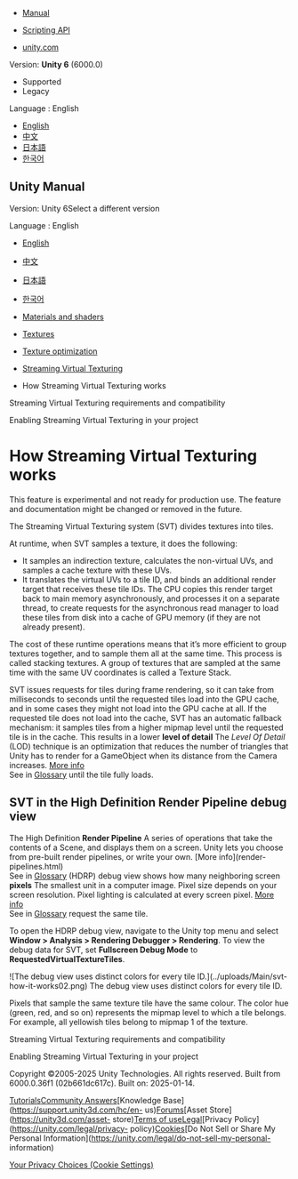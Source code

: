 [](https://docs.unity3d.com)

  * [Manual](../Manual/index.html)
  * [Scripting API](../ScriptReference/index.html)

  * [unity.com](https://unity.com/)

Version: **Unity 6** (6000.0)

  * Supported
  * Legacy

Language : English

  * [English](/Manual/svt-how-it-works.html)
  * [中文](/cn/current/Manual/svt-how-it-works.html)
  * [日本語](/ja/current/Manual/svt-how-it-works.html)
  * [한국어](/kr/current/Manual/svt-how-it-works.html)

[](https://docs.unity3d.com)

## Unity Manual

Version: Unity 6Select a different version

Language : English

  * [English](/Manual/svt-how-it-works.html)
  * [中文](/cn/current/Manual/svt-how-it-works.html)
  * [日本語](/ja/current/Manual/svt-how-it-works.html)
  * [한국어](/kr/current/Manual/svt-how-it-works.html)

  * [Materials and shaders](materials-and-shaders.html)
  * [Textures](Textures-landing.html)
  * [Texture optimization](TextureLoading.html)
  * [Streaming Virtual Texturing](svt-streaming-virtual-texturing.html)
  * How Streaming Virtual Texturing works

[](svt-requirements-compatibility.html)

Streaming Virtual Texturing requirements and compatibility

[](svt-enable-in-project.html)

Enabling Streaming Virtual Texturing in your project

# How Streaming Virtual Texturing works

This feature is experimental and not ready for production use. The feature and
documentation might be changed or removed in the future.

The Streaming Virtual Texturing system (SVT) divides textures into tiles.

At runtime, when SVT samples a texture, it does the following:

  * It samples an indirection texture, calculates the non-virtual UVs, and samples a cache texture with these UVs.
  * It translates the virtual UVs to a tile ID, and binds an additional render target that receives these tile IDs. The CPU copies this render target back to main memory asynchronously, and processes it on a separate thread, to create requests for the asynchronous read manager to load these tiles from disk into a cache of GPU memory (if they are not already present).

The cost of these runtime operations means that it’s more efficient to group
textures together, and to sample them all at the same time. This process is
called stacking textures. A group of textures that are sampled at the same
time with the same UV coordinates is called a Texture Stack.

SVT issues requests for tiles during frame rendering, so it can take from
milliseconds to seconds until the requested tiles load into the GPU cache, and
in some cases they might not load into the GPU cache at all. If the requested
tile does not load into the cache, SVT has an automatic fallback mechanism: it
samples tiles from a higher mipmap level until the requested tile is in the
cache. This results in a lower **level of detail** The _Level Of Detail_ (LOD)
technique is an optimization that reduces the number of triangles that Unity
has to render for a GameObject when its distance from the Camera increases.
[More info](LevelOfDetail.html)  
See in [Glossary](Glossary.html#levelofdetail) until the tile fully loads.

## SVT in the High Definition Render Pipeline debug view

The High Definition **Render Pipeline** A series of operations that take the
contents of a Scene, and displays them on a screen. Unity lets you choose from
pre-built render pipelines, or write your own. [More info](render-
pipelines.html)  
See in [Glossary](Glossary.html#Renderpipeline) (HDRP) debug view shows how
many neighboring screen **pixels** The smallest unit in a computer image.
Pixel size depends on your screen resolution. Pixel lighting is calculated at
every screen pixel. [More info](ShadowPerformance.html)  
See in [Glossary](Glossary.html#pixel) request the same tile.

To open the HDRP debug view, navigate to the Unity top menu and select
**Window > Analysis > Rendering Debugger > Rendering**. To view the debug data
for SVT, set **Fullscreen Debug Mode** to **RequestedVirtualTextureTiles**.

![The debug view uses distinct colors for every tile ID.](../uploads/Main/svt-
how-it-works02.png) The debug view uses distinct colors for every tile ID.

Pixels that sample the same texture tile have the same colour. The color hue
(green, red, and so on) represents the mipmap level to which a tile belongs.
For example, all yellowish tiles belong to mipmap 1 of the texture.

[](svt-requirements-compatibility.html)

Streaming Virtual Texturing requirements and compatibility

[](svt-enable-in-project.html)

Enabling Streaming Virtual Texturing in your project

Copyright ©2005-2025 Unity Technologies. All rights reserved. Built from
6000.0.36f1 (02b661dc617c). Built on: 2025-01-14.

[Tutorials](https://learn.unity.com/)[Community
Answers](https://answers.unity3d.com)[Knowledge
Base](https://support.unity3d.com/hc/en-
us)[Forums](https://forum.unity3d.com)[Asset Store](https://unity3d.com/asset-
store)[Terms of
use](https://docs.unity3d.com/Manual/TermsOfUse.html)[Legal](https://unity.com/legal)[Privacy
Policy](https://unity.com/legal/privacy-
policy)[Cookies](https://unity.com/legal/cookie-policy)[Do Not Sell or Share
My Personal Information](https://unity.com/legal/do-not-sell-my-personal-
information)

[Your Privacy Choices (Cookie Settings)](javascript:void\(0\);)

